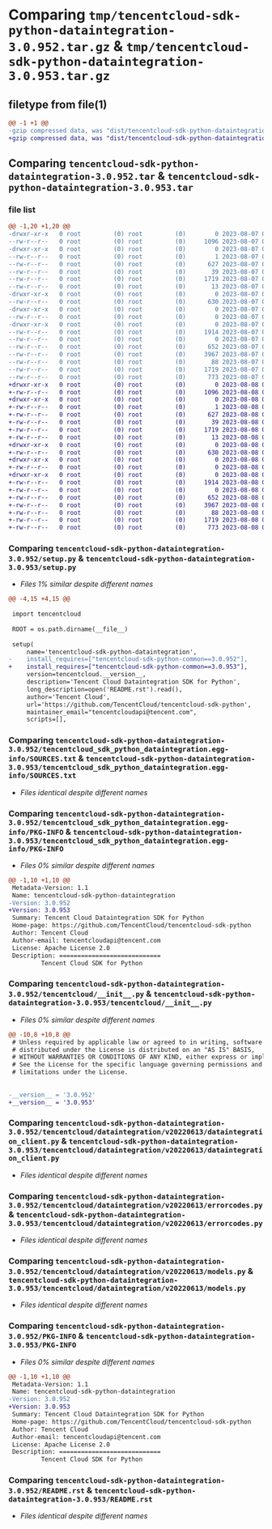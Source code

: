 # Comparing `tmp/tencentcloud-sdk-python-dataintegration-3.0.952.tar.gz` & `tmp/tencentcloud-sdk-python-dataintegration-3.0.953.tar.gz`

## filetype from file(1)

```diff
@@ -1 +1 @@
-gzip compressed data, was "dist/tencentcloud-sdk-python-dataintegration-3.0.952.tar", last modified: Mon Aug  7 08:51:25 2023, max compression
+gzip compressed data, was "dist/tencentcloud-sdk-python-dataintegration-3.0.953.tar", last modified: Tue Aug  8 00:23:04 2023, max compression
```

## Comparing `tencentcloud-sdk-python-dataintegration-3.0.952.tar` & `tencentcloud-sdk-python-dataintegration-3.0.953.tar`

### file list

```diff
@@ -1,20 +1,20 @@
-drwxr-xr-x   0 root         (0) root         (0)        0 2023-08-07 08:51:25.000000 tencentcloud-sdk-python-dataintegration-3.0.952/
--rw-r--r--   0 root         (0) root         (0)     1096 2023-08-07 08:51:25.000000 tencentcloud-sdk-python-dataintegration-3.0.952/setup.py
-drwxr-xr-x   0 root         (0) root         (0)        0 2023-08-07 08:51:25.000000 tencentcloud-sdk-python-dataintegration-3.0.952/tencentcloud_sdk_python_dataintegration.egg-info/
--rw-r--r--   0 root         (0) root         (0)        1 2023-08-07 08:51:25.000000 tencentcloud-sdk-python-dataintegration-3.0.952/tencentcloud_sdk_python_dataintegration.egg-info/dependency_links.txt
--rw-r--r--   0 root         (0) root         (0)      627 2023-08-07 08:51:25.000000 tencentcloud-sdk-python-dataintegration-3.0.952/tencentcloud_sdk_python_dataintegration.egg-info/SOURCES.txt
--rw-r--r--   0 root         (0) root         (0)       39 2023-08-07 08:51:25.000000 tencentcloud-sdk-python-dataintegration-3.0.952/tencentcloud_sdk_python_dataintegration.egg-info/requires.txt
--rw-r--r--   0 root         (0) root         (0)     1719 2023-08-07 08:51:25.000000 tencentcloud-sdk-python-dataintegration-3.0.952/tencentcloud_sdk_python_dataintegration.egg-info/PKG-INFO
--rw-r--r--   0 root         (0) root         (0)       13 2023-08-07 08:51:25.000000 tencentcloud-sdk-python-dataintegration-3.0.952/tencentcloud_sdk_python_dataintegration.egg-info/top_level.txt
-drwxr-xr-x   0 root         (0) root         (0)        0 2023-08-07 08:51:25.000000 tencentcloud-sdk-python-dataintegration-3.0.952/tencentcloud/
--rw-r--r--   0 root         (0) root         (0)      630 2023-08-07 08:51:25.000000 tencentcloud-sdk-python-dataintegration-3.0.952/tencentcloud/__init__.py
-drwxr-xr-x   0 root         (0) root         (0)        0 2023-08-07 08:51:25.000000 tencentcloud-sdk-python-dataintegration-3.0.952/tencentcloud/dataintegration/
--rw-r--r--   0 root         (0) root         (0)        0 2023-08-07 08:51:25.000000 tencentcloud-sdk-python-dataintegration-3.0.952/tencentcloud/dataintegration/__init__.py
-drwxr-xr-x   0 root         (0) root         (0)        0 2023-08-07 08:51:25.000000 tencentcloud-sdk-python-dataintegration-3.0.952/tencentcloud/dataintegration/v20220613/
--rw-r--r--   0 root         (0) root         (0)     1914 2023-08-07 08:51:25.000000 tencentcloud-sdk-python-dataintegration-3.0.952/tencentcloud/dataintegration/v20220613/dataintegration_client.py
--rw-r--r--   0 root         (0) root         (0)        0 2023-08-07 08:51:25.000000 tencentcloud-sdk-python-dataintegration-3.0.952/tencentcloud/dataintegration/v20220613/__init__.py
--rw-r--r--   0 root         (0) root         (0)      652 2023-08-07 08:51:25.000000 tencentcloud-sdk-python-dataintegration-3.0.952/tencentcloud/dataintegration/v20220613/errorcodes.py
--rw-r--r--   0 root         (0) root         (0)     3967 2023-08-07 08:51:25.000000 tencentcloud-sdk-python-dataintegration-3.0.952/tencentcloud/dataintegration/v20220613/models.py
--rw-r--r--   0 root         (0) root         (0)       88 2023-08-07 08:51:25.000000 tencentcloud-sdk-python-dataintegration-3.0.952/setup.cfg
--rw-r--r--   0 root         (0) root         (0)     1719 2023-08-07 08:51:25.000000 tencentcloud-sdk-python-dataintegration-3.0.952/PKG-INFO
--rw-r--r--   0 root         (0) root         (0)      773 2023-08-07 08:51:25.000000 tencentcloud-sdk-python-dataintegration-3.0.952/README.rst
+drwxr-xr-x   0 root         (0) root         (0)        0 2023-08-08 00:23:04.000000 tencentcloud-sdk-python-dataintegration-3.0.953/
+-rw-r--r--   0 root         (0) root         (0)     1096 2023-08-08 00:23:04.000000 tencentcloud-sdk-python-dataintegration-3.0.953/setup.py
+drwxr-xr-x   0 root         (0) root         (0)        0 2023-08-08 00:23:04.000000 tencentcloud-sdk-python-dataintegration-3.0.953/tencentcloud_sdk_python_dataintegration.egg-info/
+-rw-r--r--   0 root         (0) root         (0)        1 2023-08-08 00:23:04.000000 tencentcloud-sdk-python-dataintegration-3.0.953/tencentcloud_sdk_python_dataintegration.egg-info/dependency_links.txt
+-rw-r--r--   0 root         (0) root         (0)      627 2023-08-08 00:23:04.000000 tencentcloud-sdk-python-dataintegration-3.0.953/tencentcloud_sdk_python_dataintegration.egg-info/SOURCES.txt
+-rw-r--r--   0 root         (0) root         (0)       39 2023-08-08 00:23:04.000000 tencentcloud-sdk-python-dataintegration-3.0.953/tencentcloud_sdk_python_dataintegration.egg-info/requires.txt
+-rw-r--r--   0 root         (0) root         (0)     1719 2023-08-08 00:23:04.000000 tencentcloud-sdk-python-dataintegration-3.0.953/tencentcloud_sdk_python_dataintegration.egg-info/PKG-INFO
+-rw-r--r--   0 root         (0) root         (0)       13 2023-08-08 00:23:04.000000 tencentcloud-sdk-python-dataintegration-3.0.953/tencentcloud_sdk_python_dataintegration.egg-info/top_level.txt
+drwxr-xr-x   0 root         (0) root         (0)        0 2023-08-08 00:23:04.000000 tencentcloud-sdk-python-dataintegration-3.0.953/tencentcloud/
+-rw-r--r--   0 root         (0) root         (0)      630 2023-08-08 00:23:04.000000 tencentcloud-sdk-python-dataintegration-3.0.953/tencentcloud/__init__.py
+drwxr-xr-x   0 root         (0) root         (0)        0 2023-08-08 00:23:04.000000 tencentcloud-sdk-python-dataintegration-3.0.953/tencentcloud/dataintegration/
+-rw-r--r--   0 root         (0) root         (0)        0 2023-08-08 00:23:04.000000 tencentcloud-sdk-python-dataintegration-3.0.953/tencentcloud/dataintegration/__init__.py
+drwxr-xr-x   0 root         (0) root         (0)        0 2023-08-08 00:23:04.000000 tencentcloud-sdk-python-dataintegration-3.0.953/tencentcloud/dataintegration/v20220613/
+-rw-r--r--   0 root         (0) root         (0)     1914 2023-08-08 00:23:04.000000 tencentcloud-sdk-python-dataintegration-3.0.953/tencentcloud/dataintegration/v20220613/dataintegration_client.py
+-rw-r--r--   0 root         (0) root         (0)        0 2023-08-08 00:23:04.000000 tencentcloud-sdk-python-dataintegration-3.0.953/tencentcloud/dataintegration/v20220613/__init__.py
+-rw-r--r--   0 root         (0) root         (0)      652 2023-08-08 00:23:04.000000 tencentcloud-sdk-python-dataintegration-3.0.953/tencentcloud/dataintegration/v20220613/errorcodes.py
+-rw-r--r--   0 root         (0) root         (0)     3967 2023-08-08 00:23:04.000000 tencentcloud-sdk-python-dataintegration-3.0.953/tencentcloud/dataintegration/v20220613/models.py
+-rw-r--r--   0 root         (0) root         (0)       88 2023-08-08 00:23:04.000000 tencentcloud-sdk-python-dataintegration-3.0.953/setup.cfg
+-rw-r--r--   0 root         (0) root         (0)     1719 2023-08-08 00:23:04.000000 tencentcloud-sdk-python-dataintegration-3.0.953/PKG-INFO
+-rw-r--r--   0 root         (0) root         (0)      773 2023-08-08 00:23:04.000000 tencentcloud-sdk-python-dataintegration-3.0.953/README.rst
```

### Comparing `tencentcloud-sdk-python-dataintegration-3.0.952/setup.py` & `tencentcloud-sdk-python-dataintegration-3.0.953/setup.py`

 * *Files 1% similar despite different names*

```diff
@@ -4,15 +4,15 @@
 
 import tencentcloud
 
 ROOT = os.path.dirname(__file__)
 
 setup(
     name='tencentcloud-sdk-python-dataintegration',
-    install_requires=["tencentcloud-sdk-python-common==3.0.952"],
+    install_requires=["tencentcloud-sdk-python-common==3.0.953"],
     version=tencentcloud.__version__,
     description='Tencent Cloud Dataintegration SDK for Python',
     long_description=open('README.rst').read(),
     author='Tencent Cloud',
     url='https://github.com/TencentCloud/tencentcloud-sdk-python',
     maintainer_email="tencentcloudapi@tencent.com",
     scripts=[],
```

### Comparing `tencentcloud-sdk-python-dataintegration-3.0.952/tencentcloud_sdk_python_dataintegration.egg-info/SOURCES.txt` & `tencentcloud-sdk-python-dataintegration-3.0.953/tencentcloud_sdk_python_dataintegration.egg-info/SOURCES.txt`

 * *Files identical despite different names*

### Comparing `tencentcloud-sdk-python-dataintegration-3.0.952/tencentcloud_sdk_python_dataintegration.egg-info/PKG-INFO` & `tencentcloud-sdk-python-dataintegration-3.0.953/tencentcloud_sdk_python_dataintegration.egg-info/PKG-INFO`

 * *Files 0% similar despite different names*

```diff
@@ -1,10 +1,10 @@
 Metadata-Version: 1.1
 Name: tencentcloud-sdk-python-dataintegration
-Version: 3.0.952
+Version: 3.0.953
 Summary: Tencent Cloud Dataintegration SDK for Python
 Home-page: https://github.com/TencentCloud/tencentcloud-sdk-python
 Author: Tencent Cloud
 Author-email: tencentcloudapi@tencent.com
 License: Apache License 2.0
 Description: ============================
         Tencent Cloud SDK for Python
```

### Comparing `tencentcloud-sdk-python-dataintegration-3.0.952/tencentcloud/__init__.py` & `tencentcloud-sdk-python-dataintegration-3.0.953/tencentcloud/__init__.py`

 * *Files 0% similar despite different names*

```diff
@@ -10,8 +10,8 @@
 # Unless required by applicable law or agreed to in writing, software
 # distributed under the License is distributed on an "AS IS" BASIS,
 # WITHOUT WARRANTIES OR CONDITIONS OF ANY KIND, either express or implied.
 # See the License for the specific language governing permissions and
 # limitations under the License.
 
 
-__version__ = '3.0.952'
+__version__ = '3.0.953'
```

### Comparing `tencentcloud-sdk-python-dataintegration-3.0.952/tencentcloud/dataintegration/v20220613/dataintegration_client.py` & `tencentcloud-sdk-python-dataintegration-3.0.953/tencentcloud/dataintegration/v20220613/dataintegration_client.py`

 * *Files identical despite different names*

### Comparing `tencentcloud-sdk-python-dataintegration-3.0.952/tencentcloud/dataintegration/v20220613/errorcodes.py` & `tencentcloud-sdk-python-dataintegration-3.0.953/tencentcloud/dataintegration/v20220613/errorcodes.py`

 * *Files identical despite different names*

### Comparing `tencentcloud-sdk-python-dataintegration-3.0.952/tencentcloud/dataintegration/v20220613/models.py` & `tencentcloud-sdk-python-dataintegration-3.0.953/tencentcloud/dataintegration/v20220613/models.py`

 * *Files identical despite different names*

### Comparing `tencentcloud-sdk-python-dataintegration-3.0.952/PKG-INFO` & `tencentcloud-sdk-python-dataintegration-3.0.953/PKG-INFO`

 * *Files 0% similar despite different names*

```diff
@@ -1,10 +1,10 @@
 Metadata-Version: 1.1
 Name: tencentcloud-sdk-python-dataintegration
-Version: 3.0.952
+Version: 3.0.953
 Summary: Tencent Cloud Dataintegration SDK for Python
 Home-page: https://github.com/TencentCloud/tencentcloud-sdk-python
 Author: Tencent Cloud
 Author-email: tencentcloudapi@tencent.com
 License: Apache License 2.0
 Description: ============================
         Tencent Cloud SDK for Python
```

### Comparing `tencentcloud-sdk-python-dataintegration-3.0.952/README.rst` & `tencentcloud-sdk-python-dataintegration-3.0.953/README.rst`

 * *Files identical despite different names*

